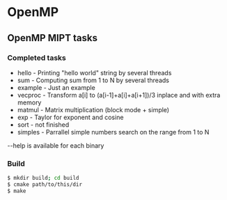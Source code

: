 # OpenMP
## OpenMP MIPT tasks

### Completed tasks
 - hello - Printing "hello world" string by several threads
 - sum - Computing sum from 1 to N by several threads
 - example - Just an example
 - vecproc - Transform a[i] to (a[i-1]+a[i]+a[i+1])/3 inplace and with extra memory
 - matmul - Matrix multiplication (block mode + simple)
 - exp - Taylor for exponent and cosine
 - sort - not finished
 - simples - Parrallel simple numbers search on the range from 1 to N

--help is available for each binary


### Build
```bash
$ mkdir build; cd build
$ cmake path/to/this/dir
$ make
```
